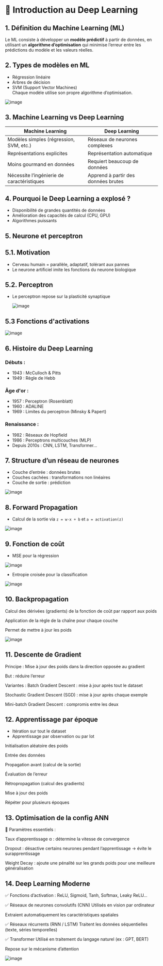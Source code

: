 # 🧠 Introduction au Deep Learning

## 1. Définition du Machine Learning (ML)
Le ML consiste à développer un **modèle prédictif** à partir de données, en utilisant un **algorithme d’optimisation** qui minimise l’erreur entre les prédictions du modèle et les valeurs réelles.

## 2. Types de modèles en ML
- Régression linéaire
- Arbres de décision
- SVM (Support Vector Machines)  
Chaque modèle utilise son propre algorithme d’optimisation.

![image](https://github.com/user-attachments/assets/39169567-56b5-40f5-803b-fb38de95827e)


## 3. Machine Learning vs Deep Learning

| Machine Learning | Deep Learning |
|------------------|---------------|
| Modèles simples (régression, SVM, etc.) | Réseaux de neurones complexes |
| Représentations explicites | Représentation automatique |
| Moins gourmand en données | Requiert beaucoup de données |
| Nécessite l’ingénierie de caractéristiques | Apprend à partir des données brutes |

## 4. Pourquoi le Deep Learning a explosé ?
- Disponibilité de grandes quantités de données
- Amélioration des capacités de calcul (CPU, GPU)
- Algorithmes puissants

## 5. Neurone et perceptron

## 5.1. Motivation 
- Cerveau humain = parallèle, adaptatif, tolérant aux pannes
- Le neurone artificiel imite les fonctions du neurone biologique

## 5.2. Perceptron
- Le perceptron repose sur la plasticité synaptique

  ![image](https://github.com/user-attachments/assets/0d0f40c6-e031-42b5-be5d-cf95db98e07b)

## 5.3 Fonctions d'activations

![image](https://github.com/user-attachments/assets/bea94736-a3a6-49dc-a248-cfaf5b30d0e3)



## 6. Histoire du Deep Learning
### Débuts :
- 1943 : McCulloch & Pitts
- 1949 : Règle de Hebb

### Âge d'or :
- 1957 : Perceptron (Rosenblatt)
- 1960 : ADALINE
- 1969 : Limites du perceptron (Minsky & Papert)

### Renaissance :
- 1982 : Réseaux de Hopfield
- 1986 : Perceptrons multicouches (MLP)
- Depuis 2010s : CNN, LSTM, Transformer...

## 7. Structure d’un réseau de neurones
- Couche d’entrée : données brutes
- Couches cachées : transformations non linéaires
- Couche de sortie : prédiction

![image](https://github.com/user-attachments/assets/a91b52fa-b3d3-4562-a298-4aa823361088)


## 8. Forward Propagation
- Calcul de la sortie via `z = w·x + b` et `a = activation(z)`

![image](https://github.com/user-attachments/assets/7071a315-6794-409e-b1c6-e58f0a8aa4c9)


## 9. Fonction de coût
- MSE pour la régression

![image](https://github.com/user-attachments/assets/b5785094-825f-467f-be6c-4b31e1c6b42a)


- Entropie croisée pour la classification

![image](https://github.com/user-attachments/assets/d1745c40-c334-4a17-b5be-fe90bc9c6d23)


## 10. Backpropagation

Calcul des dérivées (gradients) de la fonction de coût par rapport aux poids

Application de la règle de la chaîne pour chaque couche

Permet de mettre à jour les poids

![image](https://github.com/user-attachments/assets/6ce41d60-10cf-46be-a3ae-836e32264220)


## 11. Descente de Gradient
Principe :
Mise à jour des poids dans la direction opposée au gradient

But : réduire l’erreur

Variantes :
Batch Gradient Descent : mise à jour après tout le dataset

Stochastic Gradient Descent (SGD) : mise à jour après chaque exemple

Mini-batch Gradient Descent : compromis entre les deux
## 12. Apprentissage par époque

- Itération sur tout le dataset
- Apprentissage par observation ou par lot

Initialisation aléatoire des poids

Entrée des données

Propagation avant (calcul de la sortie)

Évaluation de l’erreur

Rétropropagation (calcul des gradients)

Mise à jour des poids

Répéter pour plusieurs époques

## 13. Optimisation de la config ANN
🔧 Paramètres essentiels :

Taux d’apprentissage α : détermine la vitesse de convergence

Dropout : désactive certains neurones pendant l’apprentissage → évite le surapprentissage

Weight Decay : ajoute une pénalité sur les grands poids pour une meilleure généralisation

## 14. Deep Learning Moderne
✅ Fonctions d’activation :
ReLU, Sigmoid, Tanh, Softmax, Leaky ReLU…

✅ Réseaux de neurones convolutifs (CNN)
Utilisés en vision par ordinateur

Extraient automatiquement les caractéristiques spatiales

✅ Réseaux récurrents (RNN / LSTM)
Traitent les données séquentielles (texte, séries temporelles)

✅ Transformer
Utilisé en traitement du langage naturel (ex : GPT, BERT)

Repose sur le mécanisme d’attention

![image](https://github.com/user-attachments/assets/4c8ec325-8626-4112-b97e-6bf668c8e5fc)

